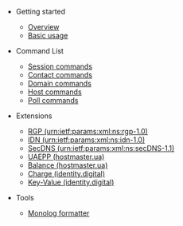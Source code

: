 * Getting started

    * [Overview](README.md)
    * [Basic usage](basic-usage.md)

* Command List
    * [Session commands](session-commands.md) 
    * [Contact commands](contact-commands.md)
    * [Domain commands](domain-commands.md)
    * [Host commands](host-commands.md)
    * [Poll  commands](poll-commands.md)

* Extensions
    * [RGP (urn:ietf:params:xml:ns:rgp-1.0)](https://github.com/struzik-vladislav/epp-ext-rgp)
    * [IDN (urn:ietf:params:xml:ns:idn-1.0)](https://github.com/struzik-vladislav/epp-ext-idn)
    * [SecDNS (urn:ietf:params:xml:ns:secDNS-1.1)](https://github.com/struzik-vladislav/epp-ext-secdns)
    * [UAEPP (hostmaster.ua)](https://github.com/struzik-vladislav/epp-ext-hostmasterua-uaepp)
    * [Balance (hostmaster.ua)](https://github.com/struzik-vladislav/epp-ext-hostmasterua-balance)
    * [Charge (identity.digital)](https://github.com/struzik-vladislav/epp-ext-iddigital-charge)
    * [Key-Value (identity.digital)](https://github.com/struzik-vladislav/epp-ext-iddigital-kv)

* Tools
    * [Monolog formatter](https://github.com/struzik-vladislav/epp-monolog-formatter)